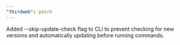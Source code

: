 ```yaml
---
"thirdweb": patch
---
```


Added --skip-update-check flag to CLI to prevent checking for new versions and automatically updating before running commands.
